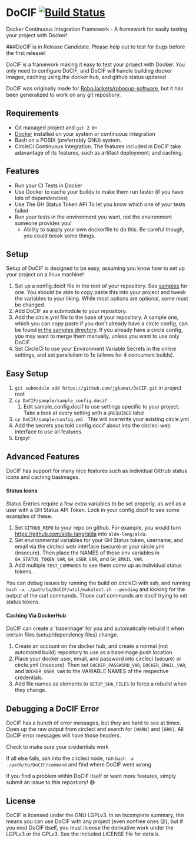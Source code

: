 # DoCIF [![Build Status](https://circleci.com/gh/jgkamat/DoCIF.svg?&style=svg)](https://circleci.com/gh/jgkamat/DoCIF)

Docker Continuous Integration Framework - A framework for easily testing your project with Docker!

###DoCIF is in Release Candidate. Please help out to test for bugs before the first release!

DoCIF is a framework making it easy to test your project with Docker. You only need to configure DoCIF, and DoCIF will handle building docker images, caching using the docker hub, and github status updates!

DoCIF was originally made for [RoboJackets/robocup-software](https://www.github.com/robojackets/robocup-software), but it has been generalized to work on any git repostiory.


## Requirements
* Git managed project and `git 2.0+`
* [Docker](https://www.docker.com) installed on your system or continuous integration
* Bash on a POSIX (preferrably GNU) system.
* CircleCi Continuous Integration. The features included in DoCIF take adavantage of its features, such as artifact deployment, and caching.

## Features
* Run your CI Tests in Docker
* Use Docker to cache your builds to make them run faster (if you have lots of dependencies)
* Use The GH Status Token API To let you know which one of your tests failed
* Run your tests in the environment you want, not the environment someone provides you!
  * Ability to supply your own dockerfile to do this. Be careful though, you could break some things.

## Setup
Setup of DoCIF is designed to be easy, assuming you know how to set up your project on a linux machine!

1. Set up a config.docif file in the root of your repository. See [samples](./sample/sample_config.docif) for one. You should be able to copy paste this into your project and tweak the variables to your liking. While most options are
optional, some must be changed.
2. Add DoCIF as a submodule to your repository.
3. Add the circle.yml file to the base of your repository. A sample one, which you can copy paste if you don't already have a circle config, can be found [in the samples directory](./sample/circle.yml). If you already have a circle config, you may want to merge them manually, unless you want to use only DoCIF.
4. Set CircleCi to use your Environment Variable Secrets in the online settings, and set parallelism to 1x (allows for 4 concurrent builds).

## Easy Setup

1. `git submodule add https://github.com/jgkamat/DoCIF.git` in project root
2. `cp DoCIF/sample/sample_config.docif .`
    1. Edit sample_config.docif to use settings specific to your project. Take a look at every setting with a `@REQUIRED` label
3. `cp DoCIF/sample/config.yml ` This will overwrite your existing circle.yml
4. Add the secrets you told config.docif about into the circleci web interface to use all features.
5. Enjoy!

## Advanced Features

DoCIF has support for many nice features such as individual GitHub status icons and caching basimages.

#### Status Icons

Status Entries require a few extra variables to be set properly, as well as a user with a GH Status API Token. Look in your config.docif to see some examples of these.

1. Set `GITHUB_REPO` to your repo on github. For example, you would turn https://github.com/alda-lang/alda into `alda-lang/alda`.
2. Set environmental variables for your GH Status token, username, and email via the circleci web interface (secure) or your circle.yml (insecure). Then place the NAMES of these env variables in `GH_STATUS_TOKEN_VAR`, `GH_USER_VAR`, and `GH_EMAIL_VAR`.
3. Add multiple `TEST_COMMANDS` to see them come up as individual status tokens.

You can debug issues by running the build on circleCi with ssh, and running `bash -x ./path/to/DoCIF/util/maketest.sh --pending` and looking for the output of the curl commands. Those curl commands are docif trying to set status tokens.

#### Caching Via DockerHub

DoCIF can create a 'baseimage' for you and automatically rebuild it when certain files (setup/dependency files) change.

1. Create an account on the docker hub, and create a normal (not automated build) repository to use as a baseimage push location.
2. Place your docker user, email, and password into circleci (secure) or circle.yml (insecure). Then set `DOCKER_PASSWORD_VAR`, `DOCKER_EMAIL_VAR`, and `DOCKER_USER_VAR` to the VARIABLE NAMES of the respective credentials.
3. Add file names as elements to `SETUP_SHA_FILES` to force a rebuild when they change.

## Debugging a DoCIF Error

DoCIF has a bunch of error messages, but they are hard to see at times. Open up the raw output from circleci and search for `[WARN]` and `[ERR]`. All DoCIF error messages will have those headers.

Check to make sure your credentials work

If all else fails, ssh into the circleci node, run `bash -x ./path/to/DoCIF/command` and find where DoCIF went wrong.

If you find a problem within DoCIF itself or want more features, simply submit an issue to this repostiory! :smile:

## License
DoCIF is licensed under the GNU LGPLv3. In an incomplete summary, this means you can use DoCIF with any project (even nonfree ones :cry:), but if you mod DoCIF itself, you must license the derivative work under the LGPLv3 or the GPLv3. See the included LICENSE file for details.

